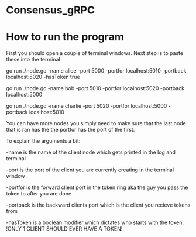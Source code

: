 # Consensus_gRPC
# How to run the program
First you should open a couple of terminal windows. Next step is to paste these into the terminal

go run .\node.go -name alice -port 5000 -portfor localhost:5010 -portback localhost:5020 -hasToken true

go run .\node.go -name bob -port 5010 -portfor localhost:5020 -portback localhost:5000

go run .\node.go -name charlie -port 5020 -portfor localhost:5000 -portback localhost:5010

You can have more nodes you simply need to make sure that the last node that is ran has the the portfor has the port of the first. 

To explain the arguments a bit:

\-name is the name of the client node which gets printed in the log and terminal

\-port is the port of the client you are currently creating in the terminal window

\-portfor is the forward client port in the token ring aka the guy you pass the token to after you are done

\-portback is the backward clients port which is the client you recieve tokens from 

\-hasToken is a boolean modifier which dictates who starts with the token. !ONLY 1 CLIENT SHOULD EVER HAVE A TOKEN!
